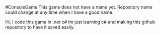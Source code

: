 #ConsoleGame
This game does not have a name yet. Repository name could change at any time when I have a good name.

Hi, I code this game in .net c# Im just learning c# and making this github repository to have it saved easily.
